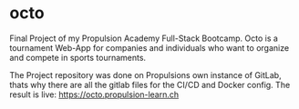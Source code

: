 # octo
Final Project of my Propulsion Academy Full-Stack Bootcamp. Octo is a tournament Web-App for companies and individuals who want to organize and compete in sports tournaments.

The Project repository was done on Propulsions own instance of GitLab, thats why there are all the gitlab files for the CI/CD and Docker config. The result is live:
https://octo.propulsion-learn.ch
